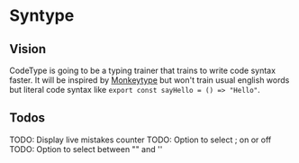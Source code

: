 # Syntype

## Vision

CodeType is going to be a typing trainer that trains to write code syntax faster. It will be inspired by [Monkeytype](https://monkeytype.com/) but won't train usual english words but literal code syntax like `export const sayHello = () => "Hello"`.

## Todos

TODO: Display live mistakes counter
TODO: Option to select ; on or off
TODO: Option to select between "" and ''
